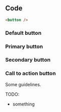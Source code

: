 ## Code

```html
<button />
```

### Default button

<div
  class="tmp-showcase"
  data-height="80"
  data-src="/_imports/ec/components/preview/ec-component-button--default.html"></div>

### Primary button

<div
  class="tmp-showcase"
  data-height="80"
  data-src="/_imports/ec/components/preview/ec-component-button--primary.html"></div>

### Secondary button

<div
  class="tmp-showcase"
  data-height="80"
  data-src="/_imports/ec/components/preview/ec-component-button--secondary.html"></div>

### Call to action button

<div
  class="tmp-showcase"
  data-height="80"
  data-src="/_imports/ec/components/preview/ec-component-button--call.html"></div>

Some guidelines.

TODO:

- something
